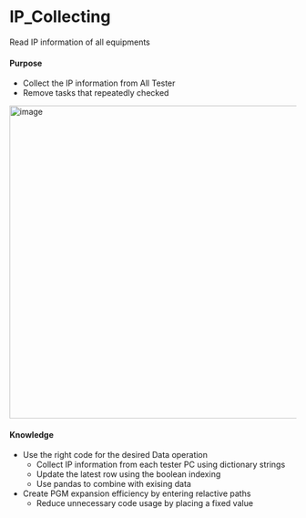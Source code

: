 # IP_Collecting
Read IP information of all equipments

#### Purpose
-  Collect the IP information from All Tester
-  Remove tasks that repeatedly checked
<img width="549" alt="image" src="https://github.com/user-attachments/assets/dfa27591-2c44-4bcd-9050-57d7ba84c0b7">

#### Knowledge
- Use the right code for the desired Data operation 
  - Collect IP information from each tester PC using dictionary strings
  - Update the latest row using the boolean indexing
  - Use pandas to combine with exising data
- Create PGM expansion efficiency by entering relactive paths
  - Reduce unnecessary code usage by placing a fixed value
